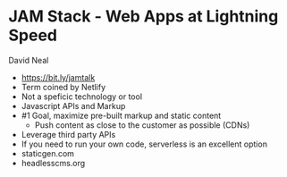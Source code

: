 # JAM Stack - Web Apps at Lightning Speed

David Neal

  * https://bit.ly/jamtalk
  * Term coined by Netlify
  * Not a speficic technology or tool
  * Javascript APIs and Markup
  * \#1 Goal, maximize pre-built markup and static content
    * Push content as close to the customer as possible (CDNs)
  * Leverage third party APIs
  * If you need to run your own code, serverless is an excellent option
  * staticgen.com
  * headlesscms.org